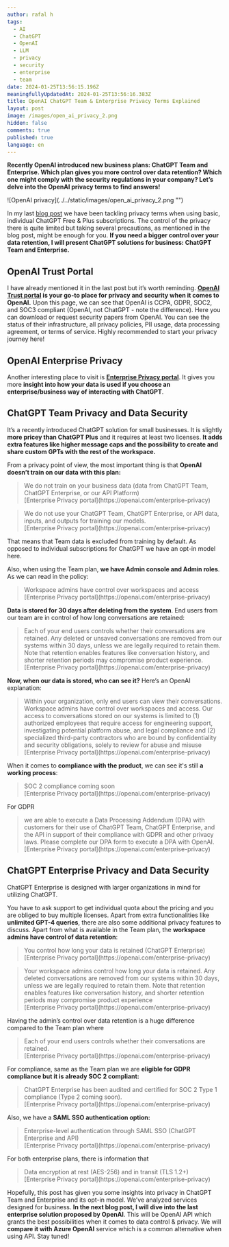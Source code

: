 ```yaml
---
author: rafal h
tags:
  - AI
  - ChatGPT
  - OpenAI
  - LLM
  - privacy
  - security
  - enterprise
  - team
date: 2024-01-25T13:56:15.196Z
meaningfullyUpdatedAt: 2024-01-25T13:56:16.383Z
title: OpenAI ChatGPT Team & Enterprise Privacy Terms Explained
layout: post
image: /images/open_ai_privacy_2.png
hidden: false
comments: true
published: true
language: en
---
```

**Recently OpenAI introduced new business plans: ChatGPT Team and Enterprise. Which plan gives you more control over data retention? Which one might comply with the security regulations in your company? Let’s delve into the OpenAI privacy terms to find answers!**

<div className="image">![OpenAI privacy](../../static/images/open_ai_privacy_2.png "")</div>


In my last [blog post](/blog/openai-chatgpt-free-plus-privacy-policies-explained/) we have been tackling privacy terms when using basic, individual ChatGPT Free & Plus subscriptions. The control of the privacy there is quite limited but taking several precautions, as mentioned in the blog post, might be enough for you. **If you need a bigger control over your data retention, I will present ChatGPT solutions for business: ChatGPT Team and Enterprise.**

## OpenAI Trust Portal
I have already mentioned it in the last post but it’s worth reminding. **[OpenAI Trust portal](https://trust.openai.com/) is your go-to place for privacy and security when it comes to OpenAI.** Upon this page, we can see that OpenAI is CCPA, GDPR, SOC2, and SOC3 compliant (OpenAI, not ChatGPT - note the difference). Here you can download or request security papers from OpenAI. You can see the status of their infrastructure, all privacy policies, PII usage, data processing agreement, or terms of service. Highly recommended to start your privacy journey here!
## OpenAI Enterprise Privacy
Another interesting place to visit is **[Enterprise Privacy portal](https://openai.com/enterprise-privacy)**. It gives you more **insight into how your data is used if you choose an enterprise/business way of interacting with ChatGPT**.

## ChatGPT Team Privacy and Data Security

It’s a recently introduced ChatGPT solution for small businesses. It is slightly **more pricey than ChatGPT Plus** and it requires at least two licenses. **It adds extra features like higher message caps and the possibility to create and share custom GPTs with the rest of the workspace.**

From a privacy point of view, the most important thing is that **OpenAI doesn’t train on our data with this plan:**
<blockquote>
    <div>We do not train on your business data (data from ChatGPT Team, ChatGPT Enterprise, or our API Platform)</div>
    <footer>[Enterprise Privacy portal](https://openai.com/enterprise-privacy)</footer>
</blockquote>

<blockquote>
    <div>We do not use your ChatGPT Team, ChatGPT Enterprise, or API data, inputs, and outputs for training our models.</div>
    <footer>[Enterprise Privacy portal](https://openai.com/enterprise-privacy)</footer>
</blockquote>

That means that Team data is excluded from training by default. As opposed to individual subscriptions for ChatGPT we have an opt-in model here.

Also, when using the Team plan, **we have Admin console and Admin roles**. As we can read in the policy:
<blockquote>
    <div>Workspace admins have control over workspaces and access</div>
    <footer>[Enterprise Privacy portal](https://openai.com/enterprise-privacy)</footer>
</blockquote>

**Data is stored for 30 days after deleting from the system**. End users from our team are in control of how long conversations are retained:
<blockquote>
    <div>Each of your end users controls whether their conversations are retained. Any deleted or unsaved conversations are removed from our systems within 30 days, unless we are legally required to retain them. Note that retention enables features like conversation history, and shorter retention periods may compromise product experience.</div>
    <footer>[Enterprise Privacy portal](https://openai.com/enterprise-privacy)</footer>
</blockquote>

**Now, when our data is stored, who can see it?** Here’s an OpenAI explanation:
<blockquote>
    <div>Within your organization, only end users can view their conversations. Workspace admins have control over workspaces and access. Our access to conversations stored on our systems is limited to (1) authorized employees that require access for engineering support, investigating potential platform abuse, and legal compliance and (2) specialized third-party contractors who are bound by confidentiality and security obligations, solely to review for abuse and misuse</div>
    <footer>[Enterprise Privacy portal](https://openai.com/enterprise-privacy)</footer>
</blockquote>

When it comes to **compliance with the product**, we can see it's still **a working process**:
<blockquote>
    <div>SOC 2 compliance coming soon</div>
    <footer>[Enterprise Privacy portal](https://openai.com/enterprise-privacy)</footer>
</blockquote>
 For GDPR
<blockquote>
    <div>we are able to execute a Data Processing Addendum (DPA) with customers for their use of ChatGPT Team, ChatGPT Enterprise, and the API in support of their compliance with GDPR and other privacy laws. Please complete our DPA form to execute a DPA with OpenAI.</div>
    <footer>[Enterprise Privacy portal](https://openai.com/enterprise-privacy)</footer>
</blockquote>

## ChatGPT Enterprise Privacy and Data Security

ChatGPT Enterprise is designed with larger organizations in mind for utilizing ChatGPT.

You have to ask support to get individual quota about the pricing and you are obliged to buy multiple licenses. Apart from extra functionalities like **unlimited GPT-4 queries**, there are also some additional privacy features to discuss. Apart from what is available in the Team plan, the **workspace admins have control of data retention**: 
<blockquote>
    <div>You control how long your data is retained (ChatGPT Enterprise)</div>
    <footer>[Enterprise Privacy portal](https://openai.com/enterprise-privacy)</footer>
</blockquote>
<blockquote>
    <div>Your workspace admins control how long your data is retained. Any deleted conversations are removed from our systems within 30 days, unless we are legally required to retain them. Note that retention enables features like conversation history, and shorter retention periods may compromise product experience</div>
    <footer>[Enterprise Privacy portal](https://openai.com/enterprise-privacy)</footer>
</blockquote>
Having the admin’s control over data retention is a huge difference compared to the Team plan where
<blockquote>
    <div>Each of your end users controls whether their conversations are retained.</div>
    <footer>[Enterprise Privacy portal](https://openai.com/enterprise-privacy)</footer>
</blockquote>

For compliance, same as the Team plan we are **eligible for GDPR compliance but it is already SOC 2 compliant:**
<blockquote>
    <div>ChatGPT Enterprise has been audited and certified for SOC 2 Type 1 compliance (Type 2 coming soon).</div>
    <footer>[Enterprise Privacy portal](https://openai.com/enterprise-privacy)</footer>
</blockquote>

Also, we have a **SAML SSO authentication option:**
<blockquote>
    <div>Enterprise-level authentication through SAML SSO (ChatGPT Enterprise and API)</div>
    <footer>[Enterprise Privacy portal](https://openai.com/enterprise-privacy)</footer>
</blockquote>

For both enterprise plans, there is information that 
<blockquote>
    <div>Data encryption at rest (AES-256) and in transit (TLS 1.2+)</div>
    <footer>[Enterprise Privacy portal](https://openai.com/enterprise-privacy)</footer>
</blockquote>

Hopefully, this post has given you some insights into privacy in ChatGPT Team and Enterprise and its opt-in model. We’ve analyzed services designed for business. **In the next blog post, I will dive into the last enterprise solution proposed by OpenAI**. This will be OpenAI API which grants the best possibilities when it comes to data control & privacy. We will **compare it with Azure OpenAI** service which is a common alternative when using API. Stay tuned!



